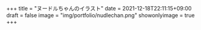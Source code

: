 +++
title = "ヌードルちゃんのイラスト"
date = 2021-12-18T22:11:15+09:00
draft = false
image = "img/portfolio/nudlechan.png"
showonlyimage = true
+++
